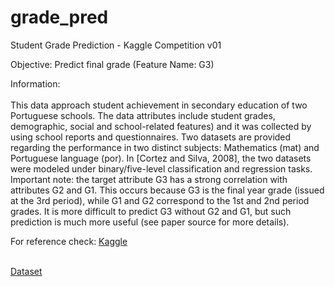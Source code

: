# grade_pred
Student Grade Prediction - Kaggle Competition v01

Objective: Predict final grade (Feature Name: G3)

Information:<br><br>
This data approach student achievement in secondary education of two Portuguese schools. The data attributes include student grades, demographic, social and school-related features) and it was collected by using school reports and questionnaires. Two datasets are provided regarding the performance in two distinct subjects: Mathematics (mat) and Portuguese language (por). In [Cortez and Silva, 2008], the two datasets were modeled under binary/five-level classification and regression tasks. Important note: the target attribute G3 has a strong correlation with attributes G2 and G1. This occurs because G3 is the final year grade (issued at the 3rd period), while G1 and G2 correspond to the 1st and 2nd period grades. It is more difficult to predict G3 without G2 and G1, but such prediction is much more useful (see paper source for more details).


For reference check: <a href="https://www.kaggle.com/dipam7/student-grade-prediction">Kaggle</a><br><br>


<a href="https://www.kaggle.com/dipam7/student-grade-prediction/download"> Dataset </a>

